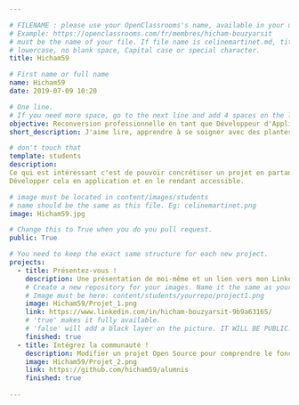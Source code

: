 ```yaml
---

# FILENAME : please use your OpenClassrooms's name, available in your url.
# Example: https://openclassrooms.com/fr/membres/hicham-bouzyarsit
# must be the name of your file. If file name is celinemartinet.md, title is celinemartinet.
# lowercase, no blank space, Capital case or special character.
title: Hicham59

# First name or full name
name: Hicham59
date: 2019-07-09 10:20

# One line.
# If you need more space, go to the next line and add 4 spaces on the left, as in 'description'.
objective: Reconversion professionnelle en tant que Développeur d'Application iOS
short_description: J'aime lire, apprendre à se soigner avec des plantes .

# don't touch that
template: students
description:
Ce qui est intéressant c'est de pouvoir concrétiser un projet en partant d'un besoin, d'un constat ou d'une idée.
Développer cela en application et en le rendant accessible.

# image must be located in content/images/students
# name should be the same as this file. Eg: celinemartinet.png
image: Hicham59.jpg

# Change this to True when you do you pull request.
public: True

# You need to keep the exact same structure for each new project.
projects:
  - title: Présentez-vous !
    description: Une présentation de moi-même et un lien vers mon LinkedIn.
    # Create a new repository for your images. Name it the same as your nickname and profile picture.
    # Image must be here: content/students/yourrepo/project1.png
    image: Hicham59/Projet_1.png
    link: https://www.linkedin.com/in/hicham-bouzyarsit-9b9a63165/
    # 'true' makes it fully available.
    # 'false' will add a black layer on the picture. IT WILL BE PUBLIC!
    finished: true
  - title: Intégrez la communauté !
    description: Modifier un projet Open Source pour comprendre le fonctionnement de Git, de Github et des pull requests. 
    image: Hicham59/Projet_2.png
    link: https://github.com/hicham59/alumnis
    finished: true
    
---
```

